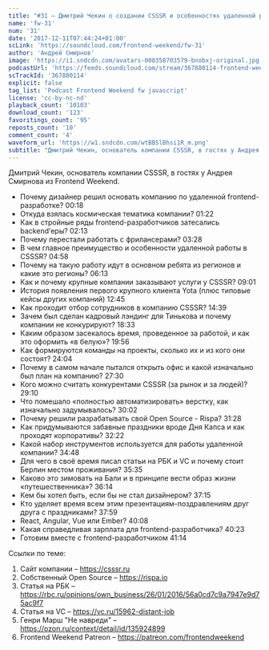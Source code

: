 ```yaml
---
title: "#31 – Дмитрий Чекин о создании CSSSR и особенностях удаленной работы на full-time"
name: 'fw-31'
num: '31'
date: '2017-12-11T07:44:24+01:00'
scLink: 'https://soundcloud.com/frontend-weekend/fw-31'
author: 'Андрей Смирнов'
image: 'https://i1.sndcdn.com/avatars-000358703579-bnobxj-original.jpg'
podcastUrl: 'https://feeds.soundcloud.com/stream/367880114-frontend-weekend-fw-31.m4a'
scTrackId: '367880114'
explicit: false
tag_list: 'Podcast Frontend Weekend fw javascript'
license: 'cc-by-nc-nd'
playback_count: '10103'
download_count: '123'
favoritings_count: '95'
reposts_count: '10'
comment_count: '4'
waveform_url: 'https://w1.sndcdn.com/wtBBSlBhsi1R_m.png'
subtitle: "Дмитрий Чекин, основатель компании CSSSR, в гостях у Андрея Смирнова из Frontend Weekend. "
---
```

Дмитрий Чекин, основатель компании CSSSR, в гостях у Андрея Смирнова из Frontend Weekend. 

- Почему дизайнер решил основать компанию по удаленной frontend-разработке? <timecode sec="18">00:18</timecode>
- Откуда взялась космическая тематика компании? <timecode sec="82">01:22</timecode>
- Как в стройные ряды frontend-разработчиков затесались backend’еры? <timecode sec="133">02:13</timecode>
- Почему перестали работать с фрилансерами? <timecode sec="208">03:28</timecode>
- В чем главное преимущество и особенности удаленной работы в CSSSR? <timecode sec="298">04:58</timecode>
- Почему на такую работу идут в основном ребята из регионов и какие это регионы? <timecode sec="373">06:13</timecode>
- Как и почему крупные компании заказывают услуги у CSSSR? <timecode sec="541">09:01</timecode>
- История появления первого крупного клиента Yota (плюс типовые кейсы других компаний) <timecode sec="765">12:45</timecode>
- Как проходит отбор сотрудников в компанию CSSSR? <timecode sec="879">14:39</timecode>
- Зачем был сделан кадровый лэндинг для Тинькова и почему компании не конкурируют? <timecode sec="1113">18:33</timecode>
- Каким образом засекалось время, проведенное за работой, и как это оформить «в белую»? <timecode sec="1196">19:56</timecode>
- Как формируются команды на проекты, сколько их и из кого они состоят? <timecode sec="1444">24:04</timecode>
- Почему в самом начале пытался открыть офис и какой изначально был план на компанию? <timecode sec="1650">27:30</timecode>
- Кого можно считать конкурентами CSSSR (за рынок и за людей)? <timecode sec="1750">29:10</timecode>
- Что помешало «полностью автоматизировать» верстку, как изначально задумывалось? <timecode sec="1802">30:02</timecode>
- Почему решили разрабатывать свой Open Source - Rispa? <timecode sec="1888">31:28</timecode>
- Как придумываются забавные праздники вроде Дня Капса и как проходят корпоративы? <timecode sec="1942">32:22</timecode>
- Какой набор инструментов используется для работы удаленной компании? <timecode sec="2088">34:48</timecode>
- Для чего в своё время писал статьи на РБК и VC и почему стоит Берлин местом проживания? <timecode sec="2135">35:35</timecode>
- Каково это зимовать на Бали и в принципе вести образ жизни «путешественника»? <timecode sec="2174">36:14</timecode>
- Кем бы хотел быть, если бы не стал дизайнером? <timecode sec="2235">37:15</timecode>
- Кто уделяет время всем этим презентациям-поздравлениям друг друга с праздниками? <timecode sec="2279">37:59</timecode>
- React, Angular, Vue или Ember? <timecode sec="2408">40:08</timecode>
- Какая справедливая зарплата для frontend-разработчика? <timecode sec="2423">40:23</timecode>
- Готовим вместе с frontend-разработчиком <timecode sec="2474">41:14</timecode>

Ссылки по теме:
1) Сайт компании – https://csssr.ru
2) Собственный Open Source – https://rispa.io
3) Статья на РБК – https://rbc.ru/opinions/own_business/26/01/2016/56a0cd7c9a7947e9d75ac9f7
4) Статья на VC – https://vc.ru/15962-distant-job
5) Генри Марш "Не навреди" – https://ozon.ru/context/detail/id/135924899
6) Frontend Weekend Patreon – https://patreon.com/frontendweekend